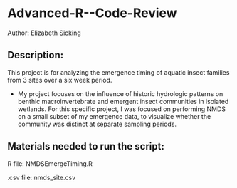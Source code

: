 # Advanced-R--Code-Review

Author: Elizabeth Sicking

## Description: 

This project is for analyzing the emergence timing of aquatic insect families from 3 sites over a six week period.

- My project focuses on the influence of historic hydrologic patterns on benthic macroinvertebrate and emergent insect communities in isolated wetlands. For this specific project, I was focused on performing NMDS on a small subset of my emergence data, to visualize whether the community was distinct at separate sampling periods.

## Materials needed to run the script: 

R file: NMDSEmergeTiming.R

.csv file: nmds_site.csv



